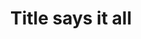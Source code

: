 ---
title: 1. Title says it all
image: http://s3-ec.buzzfed.com/static/2014-02/enhanced/webdr03/9/2/anigif_enhanced-buzz-28440-1391931511-4.gif
---